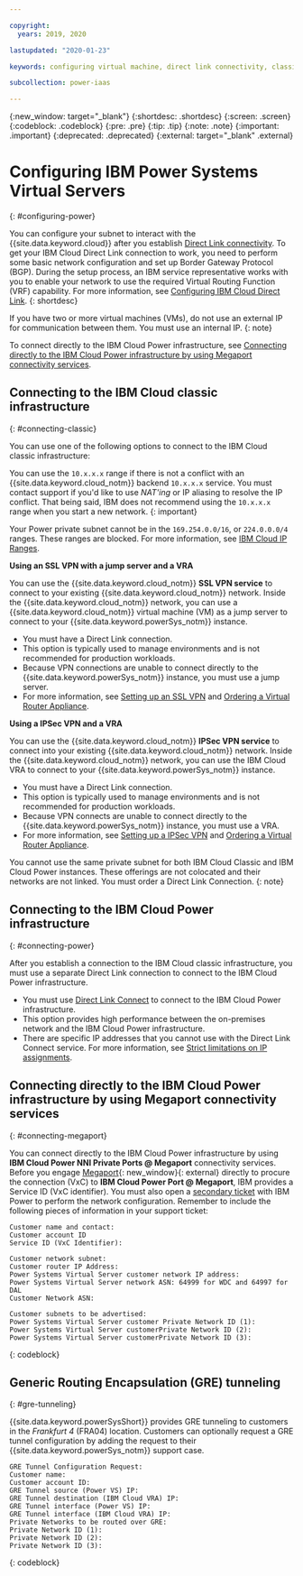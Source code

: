```yaml
---

copyright:
  years: 2019, 2020

lastupdated: "2020-01-23"

keywords: configuring virtual machine, direct link connectivity, classic infrastructure, power infrastructure, network, Megaport, VxC, GRE tunneling

subcollection: power-iaas

---
```


{:new_window: target="_blank"}
{:shortdesc: .shortdesc}
{:screen: .screen}
{:codeblock: .codeblock}
{:pre: .pre}
{:tip: .tip}
{:note: .note}
{:important: .important}
{:deprecated: .deprecated}
{:external: target="_blank" .external}

# Configuring IBM Power Systems Virtual Servers
{: #configuring-power}

You can configure your subnet to interact with the {{site.data.keyword.cloud}} after you establish [Direct Link connectivity](/docs/infrastructure/power-iaas?topic=power-iaas-ordering-direct-link-connect). To get your IBM Cloud Direct Link connection to work, you need to perform some basic network configuration and set up Border Gateway Protocol (BGP). During the setup process, an IBM service representative works with you to enable your network to use the required Virtual Routing Function (VRF) capability. For more information, see [Configuring IBM Cloud Direct Link](/docs/infrastructure/direct-link?topic=direct-link-configure-ibm-cloud-direct-link).
{: shortdesc}

If you have two or more virtual machines (VMs), do not use an external IP for communication between them. You must use an internal IP.
{: note}

To connect directly to the IBM Cloud Power infrastructure, see [Connecting directly to the IBM Cloud Power infrastructure by using Megaport connectivity services](#connecting-megaport).

## Connecting to the IBM Cloud classic infrastructure
{: #connecting-classic}

You can use one of the following options to connect to the IBM Cloud classic infrastructure:

  You can use the `10.x.x.x` range if there is not a conflict with an {{site.data.keyword.cloud_notm}} backend `10.x.x.x` service. You must contact support if you'd like to use *NAT'ing* or IP aliasing to resolve the IP conflict. That being said, IBM does not recommend using the `10.x.x.x` range when you start a new network.
  {: important}

Your Power private subnet cannot be in the `169.254.0.0/16`, or `224.0.0.0/4` ranges. These ranges are blocked. For more information, see [IBM Cloud IP Ranges](/docs/infrastructure/security-groups?topic=hardware-firewall-dedicated-ibm-cloud-ip-ranges).

**Using an SSL VPN with a jump server and a VRA**

You can use the {{site.data.keyword.cloud_notm}} **SSL VPN service** to connect to your existing {{site.data.keyword.cloud_notm}} network. Inside the {{site.data.keyword.cloud_notm}} network, you can use a {{site.data.keyword.cloud_notm}} virtual machine (VM) as a jump server to connect to your {{site.data.keyword.powerSys_notm}} instance.

* You must have a Direct Link connection.
* This option is typically used to manage environments and is not recommended for production workloads.
* Because VPN connections are unable to connect directly to the {{site.data.keyword.powerSys_notm}} instance, you must use a jump server.
* For more information, see [Setting up an SSL VPN](/docs/infrastructure/iaas-vpn?topic=VPN-setup-ssl-vpn-connections) and [Ordering a Virtual Router Appliance](/docs/infrastructure/virtual-router-appliance?topic=virtual-router-appliance-getting-started#order-vra).

**Using a IPSec VPN and a VRA**

You can use the {{site.data.keyword.cloud_notm}} **IPSec VPN service** to connect into your existing {{site.data.keyword.cloud_notm}} network. Inside the {{site.data.keyword.cloud_notm}} network, you can use the IBM Cloud VRA to connect to your {{site.data.keyword.powerSys_notm}} instance.

* You must have a Direct Link connection.
* This option is typically used to manage environments and is not recommended for production workloads.
* Because VPN connects are unable to connect directly to the {{site.data.keyword.powerSys_notm}} instance, you must use a VRA.
* For more information, see [Setting up a IPSec VPN](/docs/infrastructure/iaas-vpn?topic=VPN-setup-ipsec-vpn) and [Ordering a Virtual Router Appliance](/docs/infrastructure/virtual-router-appliance?topic=virtual-router-appliance-getting-started#order-vra).

You cannot use the same private subnet for both IBM Cloud Classic and IBM Cloud Power instances. These offerings are not colocated and their networks are not linked. You must order a Direct Link Connection.
{: note}

## Connecting to the IBM Cloud Power infrastructure
{: #connecting-power}

After you establish a connection to the IBM Cloud classic infrastructure, you must use a separate Direct Link connection to connect to the IBM Cloud Power infrastructure.

* You must use [Direct Link Connect](/docs/infrastructure/direct-link?topic=direct-link-about-ibm-cloud-direct-link#direct-link-connect-solution) to connect to the IBM Cloud Power infrastructure.
* This option provides high performance between the on-premises network and the IBM Cloud Power infrastructure.
* There are specific IP addresses that you cannot use with the Direct Link Connect service. For more information, see [Strict limitations on IP assignments](/docs/infrastructure/direct-link?topic=direct-link-configure-ibm-cloud-direct-link#strict-limitations-on-ip-assignments).

## Connecting directly to the IBM Cloud Power infrastructure by using Megaport connectivity services
{: #connecting-megaport}

You can connect directly to the IBM Cloud Power infrastructure by using **IBM Cloud Power NNI Private Ports @ Megaport** connectivity services. Before you engage [Megaport](https://portal.megaport.com){: new_window}{: external} directly to procure the connection (VxC) to **IBM Cloud Power Port @ Megaport**, IBM provides a Service ID (VxC identifier). You must also open a [secondary ticket](/docs/infrastructure/power-iaas?topic=power-iaas-getting-help-and-support) with IBM Power to perform the network configuration. Remember to include the following pieces of information in your support ticket:

```
Customer name and contact:
Customer account ID
Service ID (VxC Identifier):

Customer network subnet:
Customer router IP Address:
Power Systems Virtual Server customer network IP address:
Power Systems Virtual Server network ASN: 64999 for WDC and 64997 for DAL
Customer Network ASN:

Customer subnets to be advertised:
Power Systems Virtual Server customer Private Network ID (1):
Power Systems Virtual Server customerPrivate Network ID (2):
Power Systems Virtual Server customerPrivate Network ID (3):
```
{: codeblock}

## Generic Routing Encapsulation (GRE) tunneling
{: #gre-tunneling}

{{site.data.keyword.powerSysShort}} provides GRE tunneling to customers in the *Frankfurt 4* (FRA04) location. Customers can optionally request a GRE tunnel configuration by adding the request to their {{site.data.keyword.powerSys_notm}} support case.

```
GRE Tunnel Configuration Request:
Customer name:
Customer account ID:
GRE Tunnel source (Power VS) IP:
GRE Tunnel destination (IBM Cloud VRA) IP:
GRE Tunnel interface (Power VS) IP:
GRE Tunnel interface (IBM Cloud VRA) IP:
Private Networks to be routed over GRE:
Private Network ID (1):
Private Network ID (2):
Private Network ID (3):
```
{: codeblock}

<!-- ### Using IBM Direct Link Connect via Megaport to connect to the IBM Cloud Power environment
{: creating-connect-vxc}

You can connect to the IBM Cloud Classic and Power infrastructures by using **Direct Link Connect** by using Megaport. To begin, complete the steps in [Direct Link Connect for Power Systems Virtual Servers](/docs/infrastructure/power-iaas?topic=power-iaas-ordering-direct-link-connect). After you read the *Master Service Agreement* and create your Direct Link, copy the IBM Cloud ticket number.

When connecting to the IBM Cloud Power infrastructure by using a Direct Link by using Megaport, the Virtual Cross Connect (VXC) forms the layer 2 component of the connection. Layer 3 BGP connectivity is established directly between the customer and IBM Cloud.

The benefit to creating IBM Direct Link by using Megaport:

* Reduced latency, increased availability
* Reduce data egress cost
* Secure connectivity

### Deploying a VXC
{: deploying-vxc}

For more information, see [IBM Cloud Direct Link Connect](https://knowledgebase.megaport.com/cloud-connectivity/ibm-cloud-direct-link-connect/){: new_window}{: external}.

1. Open the [Megaport Portal](https://portal.megaport.com){: new_window}{: external}.

2. Create an IBM Direct Link Connect Virtual Cross Connect (VXC). Provision a VXC in the Portal to your chosen IBM Direct Link Connect peering location. To create an IBM Direct Link VXC in the Portal, click **+Connection** on the Megaport to which you want to attach your VXC.

3. Next, select the **Cloud** tile.

4. Type **IBM** into the **Select Provider** search box and select the IBM Direct Link location where the peer will be set up with IBM Cloud. This matches the peer location selected in the IBM console. Click **Next**.

    1. Paste the IBM Cloud ticket number in the **Name your connection** field.
    2. *(Optional)* Note an **Invoice Reference** internal to your records.
    3. Choose a **Rate Limit** speed in 1 Mbps increments up to the Megaport rate size. In most cases, customers choose to match the port speed created in the IBM Console.
    4. The VLAN for this connection that you will receive via the Megaport. This must be a unique VLAN ID on this port. You can also click the toggle to **untag** this VXC. This removes the VLAN tagging for this connection but limits the port to only one VXC.

5. Click **Next** and add the VXC. You can then proceed through the checkout process. IBM will verify the IBM Cloud Ticket number and send you a */30* or */31* Private IP to provision for BGP.

6. See [Configure IBM Cloud Direct Link](https://cloud.ibm.com/docs/infrastructure/direct-link?topic=direct-link-configure-ibm-cloud-direct-link#configure-ibm-cloud-direct-link) to complete your private connection to your IBM Cloud environment. -->
